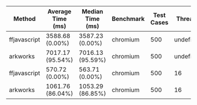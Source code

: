 | Method       | Average Time (ms) | Median Time (ms) | Benchmark | Test Cases | Threads   | N     |
| ------------ | ----------------- | ---------------- | --------- | ---------- | --------- | ----- |
| ffjavascript | 3588.68 (0.00%)   | 3587.23 (0.00%)  | chromium  | 500        | undefined | 65536 |
| arkworks     | 7017.17 (95.54%)  | 7016.13 (95.59%) | chromium  | 500        | undefined | 65536 |
| ffjavascript | 570.72 (0.00%)    | 563.71 (0.00%)   | chromium  | 500        | 16        | 65536 |
| arkworks     | 1061.76 (86.04%)  | 1053.29 (86.85%) | chromium  | 500        | 16        | 65536 |